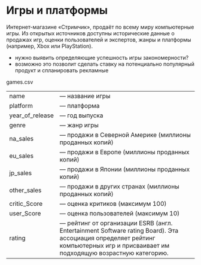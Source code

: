 # Игры и платформы
Интернет-магазине «Стримчик», продаёт по всему миру компьютерные игры. Из открытых источников доступны исторические данные о продажах игр, оценки пользователей и экспертов, жанры и платформы (например, Xbox или PlayStation).
* нужно выявить определяющие успешность игры закономерности?
* возможно это позволит сделать ставку на потенциально популярный продукт и спланировать рекламные 

games.csv

|||
|:-|:-|
|name| — название игры|
|platform| — платформа|
|year_of_release| — год выпуска|
|genre| — жанр игры|
|na_sales| — продажи в Северной Америке (миллионы проданных копий)|
|eu_sales| — продажи в Европе (миллионы проданных копий)|
|jp_sales| — продажи в Японии (миллионы проданных копий)|
|other_sales| — продажи в других странах (миллионы проданных копий)|
|critic_Score| — оценка критиков (максимум 100)|
|user_Score| — оценка пользователей (максимум 10)|
|rating| — рейтинг от организации ESRB (англ. Entertainment Software rating Board). Эта ассоциация определяет рейтинг компьютерных игр и присваивает им подходящую возрастную категорию.|

